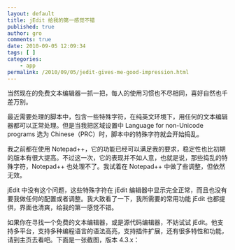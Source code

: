 ```yaml
---
layout: default
title: jEdit 给我的第一感觉不错
published: true
author: gro
comments: true
date: 2010-09-05 12:09:34
tags: [ ]
categories:
    - app
permalink: /2010/09/05/jedit-gives-me-good-impression.html
---
```

当然现在的免费文本编辑器一抓一把，每人的使用习惯也不尽相同，喜好自然也千差万别。

最近需要处理的脚本中，包含一些特殊字符，在纯英文环境下，用任何的文本编辑器都可以正常处理。但是当我把区域设置中 Language for non-Unicode programs 选为 Chinese（PRC）时，脚本中的特殊字符就会开始捣乱。

我之前都在使用 Notepad++，它的功能已经可以满足我的要求，稳定性也比初期的版本有很大提高。不过这一次，它的表现并不如人意，也就是说，那些捣乱的特殊字符，Notepad++ 也处理不了。我试着在 Notepad++ 中做了些调整，但依然无效。

jEdit 中没有这个问题，这些特殊字符在 jEdit 编辑器中显示完全正常，而且也没有要我做任何的配置或者调整。我大致看了一下，我所需要的常用功能 jEdit 也都提供，界面也清爽，给我的第一感觉不错。

如果你在寻找一个免费的文本编辑器，或是源代码编辑器，不妨试试 jEdit。他支持多平台，支持多种编程语言的语法高亮，支持插件扩展，还有很多特性和功能，请到主页去看吧。下面是一张截图，版本 4.3.x：

[][1]

 [1]: http://getfreeware.net/wp-content/uploads/2010/09/jEdit_Screenshot.png